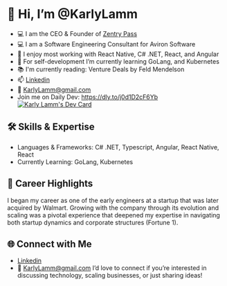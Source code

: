 # 👋 Hi, I’m @KarlyLamm 
- 💻 I am the CEO & Founder of [Zentry Pass](https://www.zentrypass.com) 
- 💻 I am a Software Engineering Consultant for Aviron Software
- 👀 I enjoy most working with React Native, C# .NET, React, and Angular
- 🌱 For self-development I’m currently learning GoLang, and Kubernetes
- 📚 I'm currently reading: Venture Deals by Feld Mendelson
- 📫 [Linkedin](https://www.linkedin.com/in/karly-lamm-0289a9141/) 
- 📧 KarlyLamm@gmail.com
- Join me on Daily Dev: https://dly.to/j0d1D2cF6Yb
[![Karly Lamm's Dev Card](https://api.daily.dev/devcards/v2/uOOG0emKc3JriGw20fwfd.png?type=wide&r=0wv)](https://app.daily.dev/klamm24)


## 🛠️ Skills & Expertise
- Languages & Frameworks: C# .NET, Typescript, Angular, React Native, React
- Currently Learning: GoLang, Kubernetes

## 🚀 Career Highlights
I began my career as one of the early engineers at a startup that was later acquired by Walmart. Growing with the company through its evolution and scaling was a pivotal experience that deepened my expertise in navigating both startup dynamics and corporate structures (Fortune 1).


## 🌐 Connect with Me
- [Linkedin](https://www.linkedin.com/in/karly-lamm-0289a9141/) 
- 📧 KarlyLamm@gmail.com
I’d love to connect if you’re interested in discussing technology, scaling businesses, or just sharing ideas!

<!---
KarlyLamm/KarlyLamm is a ✨ special ✨ repository because its `README.md` (this file) appears on your GitHub profile.
You can click the Preview link to take a look at your changes.
--->
